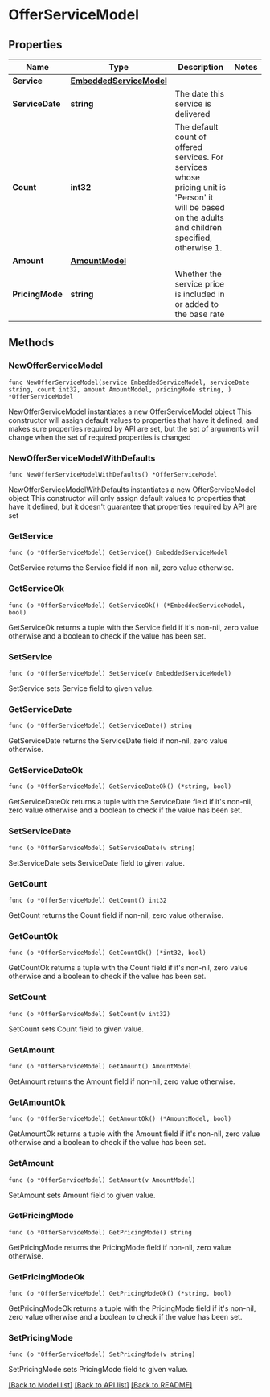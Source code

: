 # OfferServiceModel

## Properties

Name | Type | Description | Notes
------------ | ------------- | ------------- | -------------
**Service** | [**EmbeddedServiceModel**](EmbeddedServiceModel.md) |  | 
**ServiceDate** | **string** | The date this service is delivered | 
**Count** | **int32** | The default count of offered services. For services whose pricing unit is &#39;Person&#39; it will be based on the adults and children specified, otherwise 1. | 
**Amount** | [**AmountModel**](AmountModel.md) |  | 
**PricingMode** | **string** | Whether the service price is included in or added to the base rate | 

## Methods

### NewOfferServiceModel

`func NewOfferServiceModel(service EmbeddedServiceModel, serviceDate string, count int32, amount AmountModel, pricingMode string, ) *OfferServiceModel`

NewOfferServiceModel instantiates a new OfferServiceModel object
This constructor will assign default values to properties that have it defined,
and makes sure properties required by API are set, but the set of arguments
will change when the set of required properties is changed

### NewOfferServiceModelWithDefaults

`func NewOfferServiceModelWithDefaults() *OfferServiceModel`

NewOfferServiceModelWithDefaults instantiates a new OfferServiceModel object
This constructor will only assign default values to properties that have it defined,
but it doesn't guarantee that properties required by API are set

### GetService

`func (o *OfferServiceModel) GetService() EmbeddedServiceModel`

GetService returns the Service field if non-nil, zero value otherwise.

### GetServiceOk

`func (o *OfferServiceModel) GetServiceOk() (*EmbeddedServiceModel, bool)`

GetServiceOk returns a tuple with the Service field if it's non-nil, zero value otherwise
and a boolean to check if the value has been set.

### SetService

`func (o *OfferServiceModel) SetService(v EmbeddedServiceModel)`

SetService sets Service field to given value.


### GetServiceDate

`func (o *OfferServiceModel) GetServiceDate() string`

GetServiceDate returns the ServiceDate field if non-nil, zero value otherwise.

### GetServiceDateOk

`func (o *OfferServiceModel) GetServiceDateOk() (*string, bool)`

GetServiceDateOk returns a tuple with the ServiceDate field if it's non-nil, zero value otherwise
and a boolean to check if the value has been set.

### SetServiceDate

`func (o *OfferServiceModel) SetServiceDate(v string)`

SetServiceDate sets ServiceDate field to given value.


### GetCount

`func (o *OfferServiceModel) GetCount() int32`

GetCount returns the Count field if non-nil, zero value otherwise.

### GetCountOk

`func (o *OfferServiceModel) GetCountOk() (*int32, bool)`

GetCountOk returns a tuple with the Count field if it's non-nil, zero value otherwise
and a boolean to check if the value has been set.

### SetCount

`func (o *OfferServiceModel) SetCount(v int32)`

SetCount sets Count field to given value.


### GetAmount

`func (o *OfferServiceModel) GetAmount() AmountModel`

GetAmount returns the Amount field if non-nil, zero value otherwise.

### GetAmountOk

`func (o *OfferServiceModel) GetAmountOk() (*AmountModel, bool)`

GetAmountOk returns a tuple with the Amount field if it's non-nil, zero value otherwise
and a boolean to check if the value has been set.

### SetAmount

`func (o *OfferServiceModel) SetAmount(v AmountModel)`

SetAmount sets Amount field to given value.


### GetPricingMode

`func (o *OfferServiceModel) GetPricingMode() string`

GetPricingMode returns the PricingMode field if non-nil, zero value otherwise.

### GetPricingModeOk

`func (o *OfferServiceModel) GetPricingModeOk() (*string, bool)`

GetPricingModeOk returns a tuple with the PricingMode field if it's non-nil, zero value otherwise
and a boolean to check if the value has been set.

### SetPricingMode

`func (o *OfferServiceModel) SetPricingMode(v string)`

SetPricingMode sets PricingMode field to given value.



[[Back to Model list]](../README.md#documentation-for-models) [[Back to API list]](../README.md#documentation-for-api-endpoints) [[Back to README]](../README.md)


